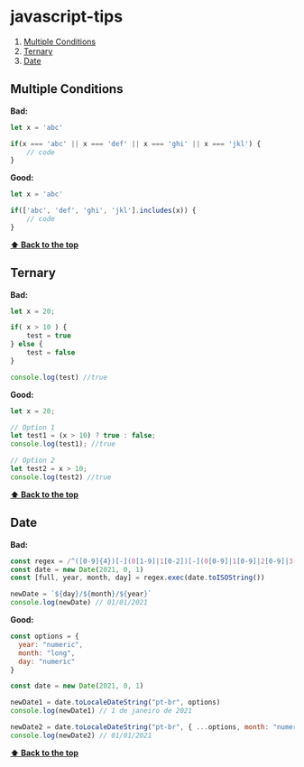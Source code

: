 # javascript-tips

1. [Multiple Conditions](#multiple-conditions)
2. [Ternary](#ternary)
2. [Date](#date)

## **Multiple Conditions**

**Bad:**

```javascript
let x = 'abc'

if(x === 'abc' || x === 'def' || x === 'ghi' || x === 'jkl') {
    // code
}
```

**Good:**

```javascript
let x = 'abc'

if(['abc', 'def', 'ghi', 'jkl'].includes(x)) {
    // code
}
```

**[⬆ Back to the top](#javascript-tips)**

## **Ternary**

**Bad:**

```javascript
let x = 20;

if( x > 10 ) {
    test = true
} else {
    test = false
}

console.log(test) //true
```

**Good:**

```javascript
let x = 20;

// Option 1
let test1 = (x > 10) ? true : false;
console.log(test1); //true

// Option 2
let test2 = x > 10;
console.log(test2) //true
```

**[⬆ Back to the top](#javascript-tips)**

## **Date**

**Bad:**

```javascript
const regex = /^([0-9]{4})[-](0[1-9]|1[0-2])[-](0[0-9]|1[0-9]|2[0-9]|3[0-1])/
const date = new Date(2021, 0, 1)
const [full, year, month, day] = regex.exec(date.toISOString())

newDate = `${day}/${month}/${year}`
console.log(newDate) // 01/01/2021
```

**Good:**

```javascript
const options = {
  year: "numeric",
  month: "long",
  day: "numeric"
}

const date = new Date(2021, 0, 1)

newDate1 = date.toLocaleDateString("pt-br", options)
console.log(newDate1) // 1 de janeiro de 2021

newDate2 = date.toLocaleDateString("pt-br", { ...options, month: "numeric"})
console.log(newDate2) // 01/01/2021
```

**[⬆ Back to the top](#javascript-tips)**